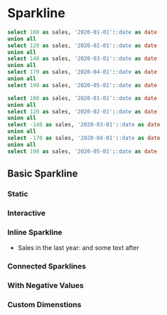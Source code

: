 # Sparkline

```sql sp
select 100 as sales, '2020-01-01'::date as date
union all
select 120 as sales, '2020-02-01'::date as date
union all
select 140 as sales, '2020-03-01'::date as date
union all
select 170 as sales, '2020-04-01'::date as date
union all
select 190 as sales, '2020-05-01'::date as date
```

```sql sp2
select 100 as sales, '2020-01-01'::date as date
union all
select 120 as sales, '2020-02-01'::date as date
union all
select -140 as sales, '2020-03-01'::date as date
union all
select -170 as sales, '2020-04-01'::date as date
union all
select 190 as sales, '2020-05-01'::date as date
```

## Basic Sparkline

### Static
<Sparkline data={sp} dateCol=date valueCol=sales type=line interactive=false yScale=false valueFmt=eur dateFmt=mmm/>

### Interactive
<Sparkline data={sp} dateCol=date valueCol=sales type=line interactive=true yScale=false valueFmt=eur dateFmt=mmm/>

### Inline Sparkline
- Sales in the last year: <Sparkline data={sp} dateCol=date valueCol=sales type=bar interactive=true yScale=false valueFmt=eur dateFmt=mmm color=darkgreen/> and some text after

### Connected Sparklines
<Sparkline data={sp} dateCol=date valueCol=sales type=bar    interactive=true yScale=false valueFmt=eur dateFmt=mmm connectGroup=mysparkline/>
<Sparkline data={sp} dateCol=date valueCol=sales type=area color=maroon interactive=true yScale=false valueFmt=eur dateFmt=mmm connectGroup=mysparkline/>
<Sparkline data={sp} dateCol=date valueCol=sales type=line color=purple interactive=true yScale=false valueFmt=eur dateFmt=mmm connectGroup=mysparkline/>

### With Negative Values
<Sparkline data={sp2} dateCol=date valueCol=sales type=bar    interactive=true yScale=false valueFmt=eur dateFmt=mmm/>
<Sparkline data={sp2} dateCol=date valueCol=sales type=area color=maroon interactive=true yScale=false valueFmt=eur dateFmt=mmm/>
<Sparkline data={sp2} dateCol=date valueCol=sales type=line color=purple interactive=true yScale=false valueFmt=eur dateFmt=mmm/>

### Custom Dimenstions
<Sparkline data={sp} dateCol=date valueCol=sales type=area color=maroon interactive=true yScale=false valueFmt=eur dateFmt=mmm height=30 width=20/>
<Sparkline data={sp} dateCol=date valueCol=sales type=line color=purple interactive=true yScale=false valueFmt=eur dateFmt=mmm height=30 width=300/>
<Sparkline data={sp} dateCol=date valueCol=sales type=bar    interactive=true yScale=false valueFmt=eur dateFmt=mmm height=80 width=120/>